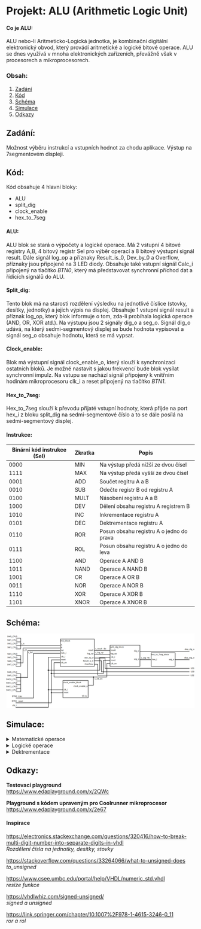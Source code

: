 # Projekt: ALU (Arithmetic Logic Unit)
#### Co je ALU:
ALU nebo-li Aritmeticko-Logická jednotka, je kombinační digitální elektronický obvod, který provádí aritmetické a logické bitové operace. ALU se dnes využívá v mnoha elektronických zařízeních, převážně však v procesorech a mikroprocesorech. 

### Obsah:
   1. [Zadání](#Zadání:)
   2. [Kód](#Kód:)
   3. [Schéma](#Schéma:)
   4. [Simulace](#Simulace:)
   5. [Odkazy](#Odkazy:)

## Zadání:
Možnost výběru instrukcí a vstupních hodnot za chodu aplikace. Výstup na 7segmentovém displeji.

## Kód: 
Kód obsahuje 4 hlavní bloky:   
* ALU
* split_dig
* clock_enable
* hex_to_7seg

#### ALU:
ALU blok se stará o výpočety a logické operace. Má 2 vstupní 4 bitové registry A,B, 4 bitový registr Sel pro výběr operací a 8 bitový výstupní signál result. Dále signál log_op a příznaky Result_is_0, Dev_by_0 a Overflow, příznaky jsou připojené na 3 LED diody. Obsahuje také vstupní signál Calc_i připojený na tlačítko _BTN0_, který má představovat synchronní příchod dat a řídících signálů do ALU.

#### Split_dig:
Tento blok má na starosti rozdělení výsledku na jednotlivé číslice (stovky, desítky, jednotky) a jejich výpis na displej. Obsahuje 1 vstupní signál result a příznak log_op, který blok informuje o tom, zda-li probíhala logická operace (AND, OR, XOR atd.). Na výstupu jsou 2 signály dig_o a seg_o. Signál dig_o udává, na který sedmi-segmentový displej se bude hodnota vypisovat a signál seg_o obsahuje hodnotu, která se má vypsat.

#### Clock_enable:
Blok má výstupní signál clock_enable_o, který slouží k synchronizaci ostatních bloků. Je možné nastavit s jakou frekvencí bude blok vysílat synchronní impulz. Na vstupu se nachází signál připojený k vnitřním hodinám mikroprocesoru clk_i a reset připojený na tlačítko *BTN1*.

#### Hex_to_7seg:
Hex_to_7seg slouží k převodu přijaté vstupní hodnoty, která přijde na port hex_i z bloku split_dig na sedmi-segmentové číslo a to se dále posílá na sedmi-segmentový displej.

#### Instrukce:
| Binární kód instrukce (Sel) | Zkratka | Popis |
| ------ | ----- | ------ |
| 0000 | MIN | Na výstup předá nižší ze dvou čísel |
| 1111 | MAX | Na výstup předá vyšší ze dvou čísel |
| 0001 | ADD | Součet regitru A a B |
| 0010 | SUB | Odečte registr B od registru A |
| 0100 | MULT | Násobení registru A a B |
| 1000 | DEV | Dělení obsahu registru A registrem B |
| 1010 | INC | Inkrementace registru A |
| 0101 | DEC | Dektrementace registru A |
| 0110 | ROR | Posun obsahu registru A o jedno do prava |
| 0111 | ROL | Posun obsahu registru A o jedno do leva |
| 1100 | AND | Operace A AND B |
| 1011 | NAND | Operace A NAND B |
| 1001 | OR | Operace A OR B |
| 0011 | NOR | Operace A NOR B |
| 1110 | XOR | Operace A XOR B |
| 1101 | XNOR | Operace A XNOR B |


## Schéma:
![Schéma ALU](Screenshots/ALU_schematic.png)

## Simulace:
<details>
   <summary> Matematické operace </summary>
  
   <details> 
   <summary> Sčítání </summary>
   
   ![Simulace_ADD](Screenshots/ALU_add.png)
   
   | Registr | BIN | HEX | DEC | 
   | ----- | ---- | ---- | --- | 
   | A | 1000 | 8 | 8 |
   | B | 1001 | 9 | 9 |
   | Result | 10001 | 11 | 17 |

   </details>
   
   <details> 
   <summary> Odčítání </summary>
   
   ![Simulace_ADD](Screenshots/ALU_sub.png)
   
   | Registr | BIN | HEX | DEC | 
   | ----- | ---- | ---- | --- | 
   | A | 1000 | 8 | 8 |
   | B | 1001 | 9 | 9 |
   | Result | 10001 | 11 | 17 |

   </details>
   
   <details> 
   <summary> Násobení </summary>
  
   ![Simulace_MULT](Screenshots/ALU_mult.png)

   | Registr | BIN | HEX | DEC | 
   | ----- | ---- | ---- | --- | 
   | A | 1111 | f | 15 |
   | B | 1111 | f | 15 |
   | Result | 11100001 | e1 | 255 |
   </details>
   
   <details> 
   <summary> Dělení </summary>
   
   ![Simulace_DIV](Screenshots/ALU_dev.png)
   
   | Registr | BIN | HEX | DEC | 
   | ----- | ---- | ---- | --- | 
   | A | 1000 | 8 | 8 |
   | B | 1001 | 9 | 9 |
   | Result | 10001 | 11 | 17 |

   </details>
   
</details>

<details>
   <summary> Logické operace </summary>
   
   <details> 
   <summary> AND </summary>
   
   ![Simulace_AND](Screenshots/ALU_and.png)

   | Registr | BIN | HEX | DEC | 
   | ----- | ---- | ---- | --- | 
   | A | 0111 | 7 | 7 |
   | B | 0010 | 2 | 2 |
   | Result | 0010 | 2 | 2 |

   </details>
   
   <details>
   <summary> NAND </summary>
   
   ![Simulace_NAND](Screenshots/ALU_nand.png)

   | Registr | BIN | HEX | DEC | 
   | ----- | ---- | ---- | --- | 
   | A | 0111 | 7 | 7 |
   | B | 0010 | 2 | 2 |
   | Result | 0010 | 2 | 2 |

   </details>

   <details>
   <summary> OR </summary>
   
   ![Simulace_OR](Screenshots/ALU_or.png)

   | Registr | BIN | HEX | DEC | 
   | ----- | ---- | ---- | --- | 
   | A | 0111 | 7 | 7 |
   | B | 0010 | 2 | 2 |
   | Result | 0010 | 2 | 2 |

   </details>

   <details> 
   <summary> NOR </summary>
   
   ![Simulace_NOR](Screenshots/ALU_nor.png)

   | Registr | BIN | HEX | DEC |   
   | ----- | ---- | ---- | --- | 
   | A | 0110 | 6 | 6 |
   | B | 0010 | 2 | 2 |
   | Result | 1001 | 9 | 9 |

   </details>

   <details> 
   <summary> XOR </summary>
   
   ![Simulace_XOR](Screenshots/ALU_xor.png)

   | Registr | BIN | HEX | DEC | 
   | ----- | ---- | ---- | --- | 
   | A | 0111 | 7 | 7 |
   | B | 1111 | f | 15 |
   | Result | 1000 | 9 | 9 |
   </details>

   <details>
   <summary> XNOR </summary>
   
   ![Simulace_XNOR](Screenshots/ALU_xnor.png)

   | Registr | BIN | HEX | DEC | 
   | ----- | ---- | ---- | --- | 
   | A | 0111 | 7 | 7 |
   | B | 0010 | 2 | 2 |
   | Result | 0010 | 2 | 2 |

   </details>

   <details> 
   <summary> MAX </summary>
   
   ![Simulace_MAX](Screenshots/ALU_max.png)

   | Registr | BIN | HEX | DEC | 
   | ----- | ---- | ---- | --- | 
   | A | 0101 | 5 | 5 |
   | B | 1111 | f | 15 |
   | Result | 1111 | f | 15 |

   </details>
   
</details>

<details> 
   <summary> Dektrementace </summary>
   
   ![Simulace_DEC](Screenshots/ALU_Aminus.png)

   | Registr | BIN | HEX | DEC | 
   | ----- | ---- | ---- | --- | 
   | A | 0001 | 1 | 1 |
   | Result | 0000 | 0 | 0 |     

   _Signál Result_is_0 nabyde hodnotu '1'._
   
</details>


## Odkazy:

**Testovací playground**     
https://www.edaplayground.com/x/2QWc

**Playground s kódem upraveným pro Coolrunner mikroprocesor**     
https://www.edaplayground.com/x/2e67

#### Inspirace
https://electronics.stackexchange.com/questions/320416/how-to-break-multi-digit-number-into-separate-digits-in-vhdl     
_Rozdělení čísla na jednotky, desítky, stovky_

https://stackoverflow.com/questions/33264066/what-to-unsigned-does     
_to_unsigned_

https://www.csee.umbc.edu/portal/help/VHDL/numeric_std.vhdl     
_resize funkce_

https://vhdlwhiz.com/signed-unsigned/    
_signed a unsigned_ 

https://link.springer.com/chapter/10.1007%2F978-1-4615-3246-0_11      
_ror a rol_
